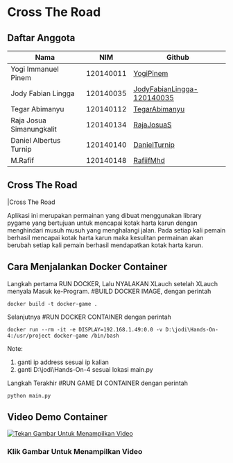 # Cross The Road

## Daftar Anggota

| Nama          | NIM       |  Github                                                 |
| ------------- | ----------|---------------------------------------------------|
| Yogi Immanuel Pinem | 120140011 | [YogiPinem](https://github.com/YogiPinem) |
| Jody Fabian Lingga | 120140035 | [JodyFabianLingga-120140035](https://github.com/JodyFabianLingga-120140035) | 
| Tegar Abimanyu | 120140112 | [TegarAbimanyu](https://github.com/TegarAbimanyu) |
| Raja Josua Simanungkalit | 120140134 | [RajaJosuaS](https://github.com/RajaJosuaS) |
| Daniel Albertus Turnip | 120140140 | [DanielTurnip](https://github.com/DanielTurnip) |
| M.Rafif | 120140148 |[RafiifMhd](https://github.com/RafiifMhd)|


## Cross The Road

|Cross The Road

Aplikasi ini merupakan permainan yang dibuat menggunakan library pygame yang bertujuan untuk mencapai kotak harta karun dengan menghindari musuh musuh yang menghalangi jalan. Pada setiap kali pemain berhasil mencapai kotak harta karun maka kesulitan permainan akan berubah setiap kali pemain berhasil mendapatkan kotak harta karun.

## Cara Menjalankan Docker Container

Langkah pertama RUN DOCKER, Lalu NYALAKAN XLauch setelah XLauch menyala Masuk ke-Program. 
#BUILD DOCKER IMAGE, dengan perintah
```
docker build -t docker-game .
```
Selanjutnya 
#RUN DOCKER CONTAINER dengan perintah 
```
docker run --rm -it -e DISPLAY=192.168.1.49:0.0 -v D:\jodi\Hands-On-4:/usr/project docker-game /bin/bash
```
Note:
1. ganti ip address sesuai ip kalian
2. ganti D:\jodi\Hands-On-4 sesuai lokasi main.py

Langkah Terakhir
#RUN GAME DI CONTAINER dengan perintah
```
python main.py
```
## Video Demo Container
[![Tekan Gambar Untuk Menampilkan Video](https://img.youtube.com/vi/WwipZp0RXro/0.jpg)](https://www.youtube.com/watch?v=WwipZp0RXro)

### Klik Gambar Untuk Menampilkan Video
